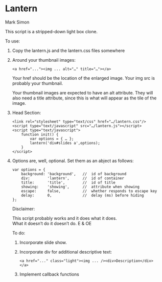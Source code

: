 Lantern
=======

Mark Simon

This script is a stripped-down light box clone.

To use:

1.	Copy the lantern.js and the  lantern.css files somewhere

2.	Around your thumbnail images:

		<a href="..."><img ... alt="…" title="…"></a>

	Your href should be the location of the enlarged image.
	Your img src is probably your thumbnail.

	Your thumbnail images are expected to have an alt attribute.
	They will also need a title attribute, since this is what will appear as the tile of the image.

3.	Head Section:

		<link rel="stylesheet" type="text/css" href="…/lantern.css"/>
		<script type="text/javascript" src="…/lantern.js"></script>
		<script type="text/javascript">
			function init() {
				var options = { … };
				lantern('div#slides a',options);
			}
		</script>

4.	Options are, well, optional. Set them as an abject as follows:

		var options = {
			background:	'background',	//	id of background
			div:		'lantern',		//	id of container
			title:		'title',		//	id of title
			showing:	'showing',		//	attribute when showing
			escape:		false,			//	whether responds to escape key
			delay:		0,				//	delay (ms) before hiding
		};

	Disclaimer:

	This script probably works and it does what it does.  
	What it doesn’t do it doesn’t do. E & OE

	To do:

	1.	Incorporate slide show.
	2.	Incorporate div for additional descriptive text:

		```
		<a href="..." class="light"><img ... /><div>Description</div></a>
		```

	3.	Implement callback functions
